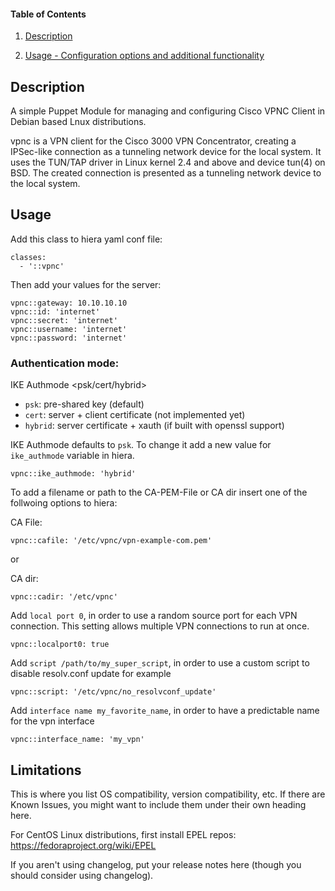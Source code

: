 #### Table of Contents

1. [Description](#description)

1. [Usage - Configuration options and additional functionality](#usage)


## Description
A simple Puppet Module for managing and configuring Cisco VPNC Client in Debian based Lnux distributions.

vpnc is a VPN client for the Cisco 3000 VPN Concentrator, creating a IPSec-like connection as a tunneling network device for the local system. It uses the TUN/TAP driver in Linux kernel 2.4 and above and device tun(4) on BSD. The created connection is presented as a tunneling network device to the local system.


## Usage

Add this class to hiera yaml conf file:
```
classes:
  - '::vpnc'
```

Then add your values for the server:
```
vpnc::gateway: 10.10.10.10
vpnc::id: 'internet'
vpnc::secret: 'internet'
vpnc::username: 'internet'
vpnc::password: 'internet'
```



### Authentication mode: 
IKE Authmode <psk/cert/hybrid>

- `psk`: pre-shared key (default)
- `cert`: server + client certificate (not implemented yet)
- `hybrid`: server certificate + xauth (if built with openssl support)


IKE Authmode defaults to `psk`. To change it add a new value for `ike_authmode` variable in hiera.
```
vpnc::ike_authmode: 'hybrid'
```

To add a filename or path to the CA-PEM-File or CA dir insert one of the follwoing options to hiera:

CA File:
```
vpnc::cafile: '/etc/vpnc/vpn-example-com.pem'
```
 or

CA dir:
```
vpnc::cadir: '/etc/vpnc'
```

Add `local port 0`, in order to use a random source port for each VPN connection. This setting allows multiple VPN connections to run at once. 
```
vpnc::localport0: true
```
 
Add `script /path/to/my_super_script`, in order to use a custom script to disable resolv.conf update for example
```
vpnc::script: '/etc/vpnc/no_resolvconf_update'
```

Add `interface name my_favorite_name`, in order to have a predictable name for the vpn interface
```
vpnc::interface_name: 'my_vpn'
```

## Limitations

This is where you list OS compatibility, version compatibility, etc. If there
are Known Issues, you might want to include them under their own heading here.

For CentOS Linux distributions, first install EPEL repos: https://fedoraproject.org/wiki/EPEL

If you aren't using changelog, put your release notes here (though you should
consider using changelog). 

